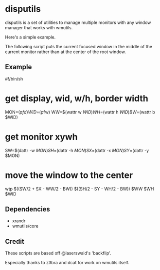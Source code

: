 disputils
=========

disputils is a set of utilities to manage multiple monitors with any window
manager that works with wmutils.

Here's a simple example.

The following script puts the current focused window in the middle of the
current monitor rather than at the center of the root window.

Example
-------
  
#!/bin/sh

# get display, wid, w/h, border width
MON=$(pfd)
WID=$(pfw)
WW=$(wattr w $WID)
WH=$(wattr h $WID)
BW=$(wattr b $WID)

# get monitor xywh
SW=$(dattr -w $MON)
SH=$(dattr -h $MON)
SX=$(dattr -x $MON)
SY=$(dattr -y $MON)

# move the window to the center
wtp $((SW/2 + SX - WW/2 - BW)) $((SH/2 - SY - WH/2 - BW)) $WW $WH $WID

Dependencies
------------

* xrandr
* wmutils/core

Credit
------

These scripts are based off @laserswald's 'backflip'.

Especially thanks to z3bra and dcat for work on wmutils itself.
